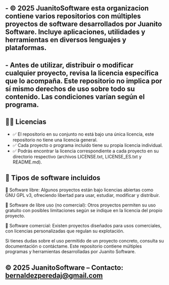 ## - © 2025 JuanitoSoftware esta organizacion contiene varios repositorios con múltiples proyectos de software desarrollados por Juanito Software. Incluye aplicaciones, utilidades y herramientas en diversos lenguajes y plataformas.              
## - Antes de utilizar, distribuir o modificar cualquier proyecto, revisa la licencia específica que lo acompaña. Este repositorio no implica por sí mismo derechos de uso sobre todo su contenido.    Las condiciones varían según el programa.   


## 📜📌 Licencias

- ✅ El repositorio en su conjunto no está bajo una única licencia, este repositorio no tiene una licencia general.
- ✅ Cada proyecto o programa incluido tiene su propia licencia individual.
- ✅ Podrás encontrar la licencia correspondiente a cada proyecto en su directorio respectivo (archivos LICENSE.txt, LICENSE_ES.txt y README.md).


## 🚀 Tipos de software incluidos 

🔹 Software libre: Algunos proyectos están bajo licencias abiertas como GNU GPL v3, ofreciendo libertad para usar, estudiar, modificar y distribuir.

🔹 Software de libre uso (no comercial): Otros proyectos permiten su uso gratuito con posibles limitaciones según se indique en la licencia del propio proyecto.

🔹 Software comercial: Existen proyectos diseñados para usos comerciales, con licencias personalizadas que regulan su explotación.

Si tienes dudas sobre el uso permitido de un proyecto concreto, consulta su documentación o contáctame. Este repositorio contiene múltiples programas y herramientas desarrolladas por Juanito Software.

## ©️ 2025 JuanitoSoftware – Contacto: bernaldezperedaj@gmail.com
